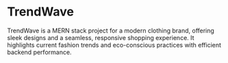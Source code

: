 # TrendWave
TrendWave is a MERN stack project for a modern clothing brand, offering sleek designs and a seamless, responsive shopping experience. It highlights current fashion trends and eco-conscious practices with efficient backend performance.
